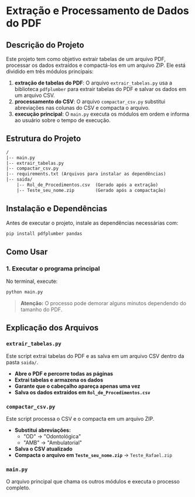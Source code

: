 # Extração e Processamento de Dados do PDF

## Descrição do Projeto
Este projeto tem como objetivo extrair tabelas de um arquivo PDF, processar os dados extraídos e compactá-los em um arquivo ZIP.
Ele está dividido em três módulos principais:

1. **extração de tabelas do PDF**: O arquivo `extrair_tabelas.py` usa a biblioteca `pdfplumber` para extrair tabelas do PDF e salvar os dados em um arquivo CSV.
2. **processamento do CSV**: O arquivo `compactar_csv.py` substitui abreviações nas colunas do CSV e compacta o arquivo.
3. **execução principal**: O `main.py` executa os módulos em ordem e informa ao usuário sobre o tempo de execução.

## Estrutura do Projeto
```graphql
/
|-- main.py
|-- extrair_tabelas.py
|-- compactar_csv.py
|-- requirements.txt (Arquivos para instalar as dependências)
|-- saida/
    |-- Rol_de_Procedimentos.csv  (Gerado após a extração)
    |-- Teste_seu_nome.zip        (Gerado após a compactação)
```

## Instalação e Dependências
Antes de executar o projeto, instale as dependências necessárias com:
```bash
pip install pdfplumber pandas
```

## Como Usar

### 1. Executar o programa principal
No terminal, execute:
```bash
python main.py
```
> **Atenção:** O processo pode demorar alguns minutos dependendo do tamanho do PDF.

## Explicação dos Arquivos

### `extrair_tabelas.py`
Este script extrai tabelas do PDF e as salva em um arquivo CSV dentro da pasta `saida/`.
- **Abre o PDF e percorre todas as páginas**
- **Extrai tabelas e armazena os dados**
- **Garante que o cabeçalho apareça apenas uma vez**
- **Salva os dados extraídos em `Rol_de_Procedimentos.csv`**

### `compactar_csv.py`
Este script processa o CSV e o compacta em um arquivo ZIP.
- **Substitui abreviações:**
  - "OD" → "Odontológica"
  - "AMB" → "Ambulatorial"
- **Salva o CSV atualizado**
- **Compacta o arquivo em `Teste_seu_nome.zip`** -> `Teste_Rafael.zip`

### `main.py`
O arquivo principal que chama os outros módulos e executa o processo completo.

